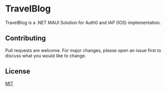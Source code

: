 # TravelBlog

TravelBlog is a .NET MAUI Solution for Auth0 and IAP (IOS) implementation.

## Contributing

Pull requests are welcome. For major changes, please open an issue first
to discuss what you would like to change.

## License

[MIT](https://choosealicense.com/licenses/mit/)
